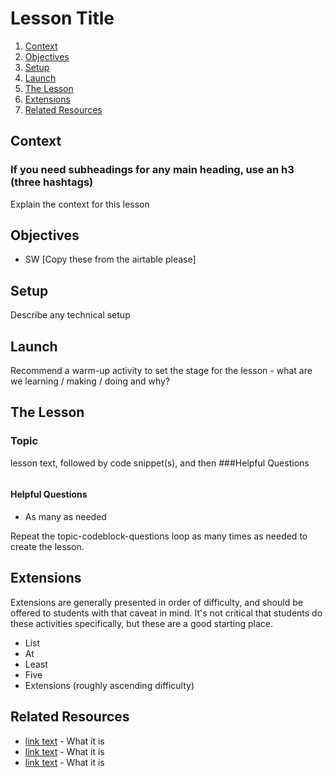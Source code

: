 # Lesson Title

1. [Context](#context)
2. [Objectives](#objectives)
3. [Setup](#setup)
4. [Launch](#launch)
5. [The Lesson](#the-lesson)
6. [Extensions](#extensions)
6. [Related Resources](#related-resources)

## Context

### If you need subheadings for any main heading, use an h3 (three hashtags)

Explain the context for this lesson

## Objectives

* SW [Copy these from the airtable please]

## Setup

Describe any technical setup

## Launch

Recommend a warm-up activity to set the stage for the lesson - what are we learning / making / doing and why?

## The Lesson

### Topic 

lesson text, followed by code snippet(s), and then ###Helpful Questions

```html

```

#### Helpful Questions
* As many as needed

Repeat the topic-codeblock-questions loop as many times as needed to create the lesson.

## Extensions

Extensions are generally presented in order of difficulty, and should be offered to students with that caveat in mind. It's not critical that students do these activities specifically, but these are a good starting place. 
* List
* At
* Least
* Five
* Extensions (roughly ascending difficulty)

## Related Resources

* [link text](linkurl) - What it is
* [link text](linkurl) - What it is
* [link text](linkurl) - What it is
